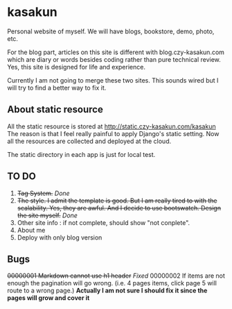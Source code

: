 # kasakun

Personal website of myself. We will have blogs, bookstore, demo, photo, etc.

For the blog part, articles on this site is different with blog.czy-kasakun.com
which are diary or words besides coding rather than pure technical review. Yes,
this site is designed for life and experience.

Currently I am not going to merge these two sites. This sounds wired but I will
try to find a better way to fix it.

## About static resource

All the static resource is stored at http://static.czy-kasakun.com/kasakun
The reason is that I feel really painful to apply Django's static setting.
Now all the resources are collected and deployed at the cloud.

The static directory in each app is just for local test.

## TO DO

1. ~~Tag System.~~ *Done*
2. ~~The style. I admit the template is good. But I am really tired to with 
the scalability. Yes, they are awful. And I decide to use bootswatch.
Design the site myself.~~ *Done*
3. Other site info : if not complete, should show "not conplete".
4. About me
5. Deploy with only blog version

## Bugs

~~00000001 Markdown cannot use h1 header~~  *Fixed*
00000002 If items are not enough the pagination will go wrong.
(i.e. 4 pages items, click page 5 will route to a wrong page.)
**Actually I am not sure I should fix it since the pages will grow and cover it**